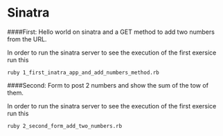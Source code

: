 Sinatra
=============

####First: 
Hello world on sinatra and a GET method to add two numbers from the URL.

In order to run the sinatra server to see the execution of the first exersice run this
```
ruby 1_first_inatra_app_and_add_numbers_method.rb
```

####Second:
Form to post 2 numbers and show the sum of the tow of them.

In order to run the sinatra server to see the execution of the first exersice run this
```
ruby 2_second_form_add_two_numbers.rb
```